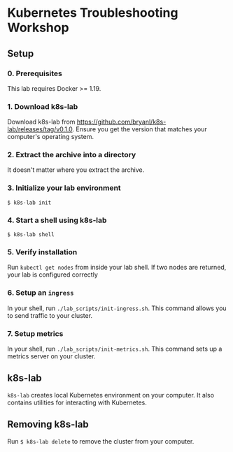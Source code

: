 # Kubernetes Troubleshooting Workshop

## Setup

### 0. Prerequisites

This lab requires Docker >= 1.19. 

### 1. Download k8s-lab

Download k8s-lab from https://github.com/bryanl/k8s-lab/releases/tag/v0.1.0.
Ensure you get the version that matches your computer's operating system.

### 2. Extract the archive into a directory

It doesn't matter where you extract the archive.

### 3. Initialize your lab environment

`$ k8s-lab init`

### 4. Start a shell using k8s-lab

`$ k8s-lab shell`

### 5. Verify installation

Run `kubectl get nodes` from inside your lab shell. If 
two nodes are returned, your lab is configured correctly

### 6. Setup an `ingress`

In your shell, run `./lab_scripts/init-ingress.sh`. This 
command allows you to send traffic to your cluster.

### 7. Setup metrics

In your shell, run `./lab_scripts/init-metrics.sh`. This 
command sets up a metrics server on your cluster.

## k8s-lab

`k8s-lab` creates local Kubernetes environment on your computer. It 
also contains utilities for interacting with Kubernetes.

## Removing k8s-lab

Run `$ k8s-lab delete` to remove the cluster from your computer.
